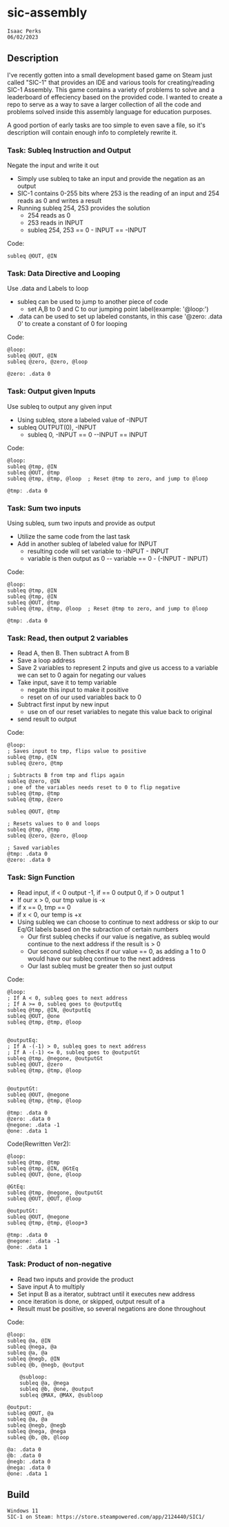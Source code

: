 # sic-assembly
    Isaac Perks
    06/02/2023

## Description
I've recently gotten into a small development based game on Steam just called "SIC-1" that provides an IDE and various tools for creating/reading SIC-1 Assembly. This game contains a variety of problems to solve and a leaderboard of effeciency based on the provided code. I wanted to create a repo to serve as a way to save a larger collection of all the code and problems solved inside this assembly language for education purposes. 

A good portion of early tasks are too simple to even save a file, so it's description will contain enough info to completely rewrite it.
### Task: Subleq Instruction and Output
Negate the input and write it out
- Simply use subleq to take an input and provide the negation as an output
- SIC-1 contains 0-255 bits where 253 is the reading of an input and 254 reads as 0 and writes a result
- Running subleq 254, 253 provides the solution
    - 254 reads as 0
    - 253 reads in INPUT
    - subleq 254, 253 == 0 - INPUT == -INPUT

Code:

    subleq @OUT, @IN

### Task: Data Directive and Looping
Use .data and Labels to loop
- subleq can be used to jump to another piece of code
    - set A,B to 0 and C to our jumping point label(example: '@loop:')
- .data can be used to set up labeled constants, in this case '@zero: .data 0' to create a constant of 0 for looping

Code:

    @loop:
    subleq @OUT, @IN
    subleq @zero, @zero, @loop

    @zero: .data 0

### Task: Output given Inputs
Use subleq to output any given input
- Using subleq, store a labeled value of -INPUT
- subleq OUTPUT(0), -INPUT
    - subleq 0, -INPUT == 0 --INPUT == INPUT

Code:

    @loop:
    subleq @tmp, @IN
    subleq @OUT, @tmp
    subleq @tmp, @tmp, @loop  ; Reset @tmp to zero, and jump to @loop

    @tmp: .data 0

### Task: Sum two inputs
Using subleq, sum two inputs and provide as output
- Utilize the same code from the last task
- Add in another subleq of labeled value for INPUT
    - resulting code will set variable to -INPUT - INPUT
    - variable is then output as 0 -- variable == 0 - (-INPUT - INPUT)

Code:

    @loop:
    subleq @tmp, @IN
    subleq @tmp, @IN
    subleq @OUT, @tmp
    subleq @tmp, @tmp, @loop  ; Reset @tmp to zero, and jump to @loop

    @tmp: .data 0

### Task: Read, then output 2 variables
- Read A, then B. Then subtract A from B
- Save a loop address
- Save 2 variables to represent 2 inputs and give us access to a variable we can set to 0 again for negating our values
- Take input, save it to temp variable
    - negate this input to make it positive
    - reset on of our used variables back to 0
- Subtract first input by new input
    - use on of our reset variables to negate this value back to original
- send result to output 

Code: 

    @loop:
    ; Saves input to tmp, flips value to positive
    subleq @tmp, @IN
    subleq @zero, @tmp

    ; Subtracts B from tmp and flips again
    subleq @zero, @IN
    ; one of the variables needs reset to 0 to flip negative
    subleq @tmp, @tmp
    subleq @tmp, @zero

    subleq @OUT, @tmp

    ; Resets values to 0 and loops
    subleq @tmp, @tmp
    subleq @zero, @zero, @loop

    ; Saved variables
    @tmp: .data 0
    @zero: .data 0

### Task: Sign Function
- Read input, if < 0 output -1, if == 0 output 0, if > 0 output 1
- If our x > 0, our tmp value is -x
- if x == 0, tmp == 0
- if x < 0, our temp is +x
- Using subleq we can choose to continue to next address or skip to our Eq/Gt labels based on the subraction of certain numbers
    - Our first subleq checks if our value is negative, as subleq would continue to the next address if the result is > 0
    - Our second subleq checks if our value == 0, as adding a 1 to 0 would have our subleq continue to the next address
    - Our last subleq must be greater then so just output

Code: 

    @loop:
    ; If A < 0, subleq goes to next address
    ; If A >= 0, subleq goes to @outputEq
    subleq @tmp, @IN, @outputEq
    subleq @OUT, @one
    subleq @tmp, @tmp, @loop


    @outputEq:
    ; If A -(-1) > 0, subleq goes to next address
    ; If A -(-1) <= 0, subleq goes to @outputGt
    subleq @tmp, @negone, @outputGt
    subleq @OUT, @zero
    subleq @tmp, @tmp, @loop


    @outputGt:
    subleq @OUT, @negone
    subleq @tmp, @tmp, @loop

    @tmp: .data 0
    @zero: .data 0
    @negone: .data -1
    @one: .data 1

Code(Rewritten Ver2):

    @loop:
    subleq @tmp, @tmp
    subleq @tmp, @IN, @GtEq
    subleq @OUT, @one, @loop

    @GtEq:
    subleq @tmp, @negone, @outputGt
    subleq @OUT, @OUT, @loop

    @outputGt:
    subleq @OUT, @negone
    subleq @tmp, @tmp, @loop+3

    @tmp: .data 0
    @negone: .data -1
    @one: .data 1

### Task: Product of non-negative
- Read two inputs and provide the product
- Save input A to multiply
- Set input B as a iterator, subtract until it executes new address
- once iteration is done, or skipped, output result of a
- Result must be positive, so several negations are done throughout

Code:

    @loop:
    subleq @a, @IN
    subleq @nega, @a
    subleq @a, @a
    subleq @negb, @IN
    subleq @b, @negb, @output

        @subloop:
        subleq @a, @nega
        subleq @b, @one, @output
        subleq @MAX, @MAX, @subloop

    @output:
    subleq @OUT, @a
    subleq @a, @a
    subleq @negb, @negb
    subleq @nega, @nega
    subleq @b, @b, @loop

    @a: .data 0
    @b: .data 0
    @negb: .data 0
    @nega: .data 0
    @one: .data 1

## Build
    Windows 11
    SIC-1 on Steam: https://store.steampowered.com/app/2124440/SIC1/
